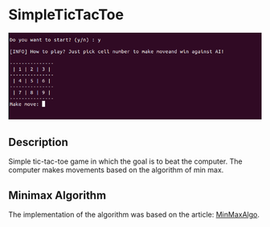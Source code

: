# SimpleTicTacToe
<p align="center">
 <img src="https://github.com/mKomorek/SimpleTicTacToe/blob/main/simpletictactoe.png" width=600>
</p>

## Description
Simple tic-tac-toe game in which the goal is to beat the computer. The computer makes movements based on the algorithm of min max. 

## Minimax Algorithm
The implementation of the algorithm was based on the article: [MinMaxAlgo](https://www.geeksforgeeks.org/minimax-algorithm-in-game-theory-set-3-tic-tac-toe-ai-finding-optimal-move/).
